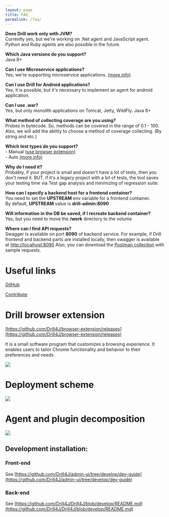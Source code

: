```yaml
---
layout: page
title: FAQ
permalink: /faq/
---
```


**Does Drill work only with JVM?**  
Currently yes, but we're working on .Net agent and JavaScript agent. Python and Ruby agents are also possible in the future.

**Which Java versions do you support?**  
Java 8+

**Can I use Microservice applications?**  
Yes, we're supporting microservice applications. [(more info)](/microservices-support/)
 
**Can I use Drill for Android applications?**  
Yes, it is possible, but it's necessary to implement an agent for android application.

**Can I use .war?**  
Yes, but only monolith applications on Tomcat, Jetty, WildFly. Java 8+
 
**What method of collecting coverage are you using?**  
Probes in bytecode. So, methods can be covered in the range of 0.1 - 100. 
Also, we will add the ability to choose a method of coverage collecting. (By string and etc.)
 
**Which test types do you support?**  
    - Manual [(use browser extension)](https://github.com/Drill4J/browser-extension/releases/tag/v0.3.9)  
    - Auto [(more info)](/autotest-agent-guide/)
 
**Why do I need it?**  
Probably, if your project is small and doesn't have a lot of tests, then you don't need it. BUT, if it's a legacy project with a lot of tests, the tool saves your testing time via Test gap analysis and minimizing of regression suite.

**How can I specify a backend host for a frontend container?**  
You need to set the **UPSTREAM** env variable for a frontend container.  
By default, **UPSTREAM** value is **drill-admin:8090**  

**Will information in the DB be saved, if I recreate backend container?**  
Yes, but you need to move the **/work** directory to the volume

**Where can I find API requests?**  
Swagger is available on port **8090** of backend service. For example, if  Drill frontend and backend parts are installed locally, then swagger is available at [http://localhost:8090](http://localhost:8090)
Also, you can download the [Postman collection](/assets/files/stable/drill-postman-collection.zip) with sample requests.


# Useful links

[GitHub](https://github.com/Drill4J)

[Contribute](https://contribute.epam.com/products/136)

# Drill browser extension
[https://github.com/Drill4J/browser-extension/releases](https://github.com/Drill4J/browser-extension/releases)

It is a small software program that customizes a browsing experience. It enables users to tailor Chrome functionality and behavior to their preferences and needs

![](https://user-images.githubusercontent.com/45354520/59715780-41f82880-921d-11e9-8727-bbf6d1c2ff94.png)


# Deployment scheme
![](/assets/img/d4j_img_wiki_Deployment_scheme.png)


# Agent and plugin decomposition
![](/assets/img/d4j_img_AP_Decomposition.png)




## Development installation:

### Front-end
See [https://github.com/Drill4J/admin-ui/tree/develop/dev-guide](https://github.com/Drill4J/admin-ui/tree/develop/dev-guide)


### Back-end
See [https://github.com/Drill4J/Drill4J/blob/develop/README.md](https://github.com/Drill4J/Drill4J/blob/develop/README.md)

